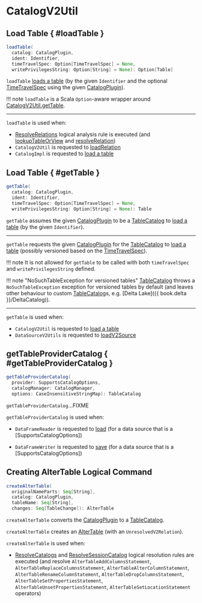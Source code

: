 # CatalogV2Util

## Load Table { #loadTable }

```scala
loadTable(
  catalog: CatalogPlugin,
  ident: Identifier,
  timeTravelSpec: Option[TimeTravelSpec] = None,
  writePrivilegesString: Option[String] = None): Option[Table]
```

`loadTable` [loads a table](#getTable) (by the given `Identifier` and the optional [TimeTravelSpec](../../time-travel/TimeTravelSpec.md) using the given [CatalogPlugin](CatalogPlugin.md)).

!!! note
    `loadTable` is a Scala `Option`-aware wrapper around [CatalogV2Util.getTable](#getTable).

---

`loadTable` is used when:

* [ResolveRelations](../../logical-analysis-rules/ResolveRelations.md) logical analysis rule is executed (and [lookupTableOrView](../../logical-analysis-rules/ResolveRelations.md#lookupTableOrView) and [resolveRelation](../../logical-analysis-rules/ResolveRelations.md#resolveRelation))
* `CatalogV2Util` is requested to [loadRelation](#loadRelation)
* `CatalogImpl` is requested to [load a table](../../CatalogImpl.md#loadTable)

## Load Table { #getTable }

```scala
getTable(
  catalog: CatalogPlugin,
  ident: Identifier,
  timeTravelSpec: Option[TimeTravelSpec] = None,
  writePrivilegesString: Option[String] = None): Table
```

`getTable` assumes the given [CatalogPlugin](CatalogPlugin.md) to be a [TableCatalog](CatalogHelper.md#asTableCatalog) to [load a table](TableCatalog.md#loadTable) (by the given `Identifier`).

---

`getTable` requests the given [CatalogPlugin](CatalogPlugin.md) for the [TableCatalog](CatalogHelper.md#asTableCatalog) to [load a table](TableCatalog.md#loadTable) (possibly versioned based on the [TimeTravelSpec](../../time-travel/TimeTravelSpec.md)).

!!! note
    It is not allowed for `getTable` to be called with both `timeTravelSpec` and `writePrivilegesString` defined.

!!! note "NoSuchTableException for versioned tables"
    [TableCatalog](TableCatalog.md) throws a `NoSuchTableException` exception for versioned tables by default (and leaves other behaviour to custom [TableCatalog](TableCatalog.md#implementations)s, e.g. [Delta Lake]({{ book.delta }}/DeltaCatalog)).

---

`getTable` is used when:

* `CatalogV2Util` is requested to [load a table](#loadTable)
* `DataSourceV2Utils` is requested to [loadV2Source](../../connectors/DataSourceV2Utils.md#loadV2Source)

## getTableProviderCatalog { #getTableProviderCatalog }

```scala
getTableProviderCatalog(
  provider: SupportsCatalogOptions,
  catalogManager: CatalogManager,
  options: CaseInsensitiveStringMap): TableCatalog
```

`getTableProviderCatalog`...FIXME

`getTableProviderCatalog` is used when:

* `DataFrameReader` is requested to [load](../../DataFrameReader.md#load) (for a data source that is a [SupportsCatalogOptions])

* `DataFrameWriter` is requested to [save](../../DataFrameWriter.md#save) (for a data source that is a [SupportsCatalogOptions])

## <span id="createAlterTable"> Creating AlterTable Logical Command

```scala
createAlterTable(
  originalNameParts: Seq[String],
  catalog: CatalogPlugin,
  tableName: Seq[String],
  changes: Seq[TableChange]): AlterTable
```

`createAlterTable` converts the [CatalogPlugin](CatalogPlugin.md) to a [TableCatalog](CatalogHelper.md#asTableCatalog).

`createAlterTable` creates an [AlterTable](../../logical-operators/AlterTable.md) (with an `UnresolvedV2Relation`).

`createAlterTable` is used when:

* [ResolveCatalogs](../../logical-analysis-rules/ResolveCatalogs.md) and [ResolveSessionCatalog](../../logical-analysis-rules/ResolveSessionCatalog.md) logical resolution rules are executed (and resolve `AlterTableAddColumnsStatement`, `AlterTableReplaceColumnsStatement`, `AlterTableAlterColumnStatement`, `AlterTableRenameColumnStatement`, `AlterTableDropColumnsStatement`, `AlterTableSetPropertiesStatement`, `AlterTableUnsetPropertiesStatement`, `AlterTableSetLocationStatement` operators)
